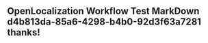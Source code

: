 <properties
ms.topic="hero-topic"
ms.test1="hero-topic"
ms.test2="test"/>

## OpenLocalization Workflow Test MarkDown d4b813da-85a6-4298-b4b0-92d3f63a7281 thanks!
